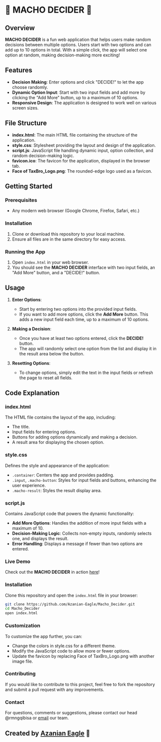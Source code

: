 # 💪 MACHO DECIDER 💪

## Overview
**MACHO DECIDER** is a fun web application that helps users make random decisions between multiple options. Users start with two options and can add up to 10 options in total. With a simple click, the app will select one option at random, making decision-making more exciting!

## Features
- **Decision Making**: Enter options and click "DECIDE!" to let the app choose randomly.
- **Dynamic Option Input**: Start with two input fields and add more by clicking the "Add More" button, up to a maximum of 10 options.
- **Responsive Design**: The application is designed to work well on various screen sizes.

## File Structure
- **index.html**: The main HTML file containing the structure of the application.
- **style.css**: Stylesheet providing the layout and design of the application.
- **script.js**: JavaScript file handling dynamic input, option collection, and random decision-making logic.
- **favicon.ico**: The favicon for the application, displayed in the browser tab.
- **Face of TaxBro_Logo.png**: The rounded-edge logo used as a favicon.

## Getting Started

### Prerequisites
- Any modern web browser (Google Chrome, Firefox, Safari, etc.)

### Installation
1. Clone or download this repository to your local machine.
2. Ensure all files are in the same directory for easy access.

### Running the App
1. Open `index.html` in your web browser.
2. You should see the **MACHO DECIDER** interface with two input fields, an "Add More" button, and a "DECIDE!" button.

## Usage

1. **Enter Options**:
   - Start by entering two options into the provided input fields.
   - If you want to add more options, click the **Add More** button. This adds a new input field each time, up to a maximum of 10 options.
   
2. **Making a Decision**:
   - Once you have at least two options entered, click the **DECIDE!** button.
   - The app will randomly select one option from the list and display it in the result area below the button.
   
3. **Resetting Options**:
   - To change options, simply edit the text in the input fields or refresh the page to reset all fields.

## Code Explanation

### index.html
The HTML file contains the layout of the app, including:
- The title.
- Input fields for entering options.
- Buttons for adding options dynamically and making a decision.
- A result area for displaying the chosen option.

### style.css
Defines the style and appearance of the application:
- `.container`: Centers the app and provides padding.
- `.input`, `.macho-button`: Styles for input fields and buttons, enhancing the user experience.
- `.macho-result`: Styles the result display area.

### script.js
Contains JavaScript code that powers the dynamic functionality:
- **Add More Options**: Handles the addition of more input fields with a maximum of 10.
- **Decision-Making Logic**: Collects non-empty inputs, randomly selects one, and displays the result.
- **Error Handling**: Displays a message if fewer than two options are entered.
  
### Live Demo
Check out the **MACHO DECIDER** in action [here](https://azanian-eagle.github.io/Macho_Decider/)!

### Installation
Clone this repository and open the `index.html` file in your browser:

```bash
git clone https://github.com/Azanian-Eagle/Macho_Decider.git
cd Macho_Decider
open index.html
```

### Customization
To customize the app further, you can:
- Change the colors in style.css for a different theme.
- Modify the JavaScript code to allow more or fewer options.
- Update the favicon by replacing Face of TaxBro_Logo.png with another image file.

### Contributing
If you would like to contribute to this project, feel free to fork the repository and submit a pull request with any improvements.

### Contact
For questions, comments or suggestions, please contact our head @rmngqibisa or [email](mailto:azanian-eagle@mngqibisafoundation.org) our team.

## Created by [Azanian Eagle](https://eagle-i.mngqibisafoundation.org/) 🦅
